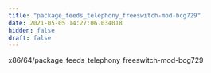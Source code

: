 ```yaml
---
title: "package_feeds_telephony_freeswitch-mod-bcg729"
date: 2021-05-05 14:27:06.034018
hidden: false
draft: false
---
```


x86/64/package_feeds_telephony_freeswitch-mod-bcg729

